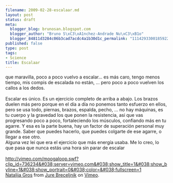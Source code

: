 ```yaml
--- 
filename: 2009-02-28-escalaar.md
layout: post
status: draft
meta: 
  blogger_blog: brunosan.blogspot.com
  blogger_author: "Bruno S\xC3\xA1nchez-Andrade Nu\xC3\xB1o"
  blogger_84811d3284c06b3cad7acdc4a1b30d1c_permalink: "1114293300185922785"
published: false
type: post
tags: 
- Science
title: Escalaar
---
```

que maravilla, poco a poco vuelvo a escalar... es más caro, tengo menos tiempo, mis compis de escalada no están, ... pero poco a poco vuelven los callos a los dedos.<br /><br />Escalar es único. Es un ejercicio completo de arriba a abajo. Los brazos duelen más pero porque en el día a día no ponemos tanto esfuerzo en ellos, pero se usa todo, piernas, brazos, espalda, pecho, ... no hay máquinas, es tu cuerpo y la gravedad los que ponen la resistencia, asi que vas progresando poco a poco, fortaleciendo los músculos, confiando más en tu agarre. Y esa es la parte buena, hay un factor de superación personal muy grande. Saber que puedes hacerlo, que puedes colgarte de ese agarre, o llegar a ese otro. <br />Alguna vez lei que era el ejercicio que más energía usaba. Me lo creo, lo que pasa que nunca estás una hora sin parar de escalar<br /><br /><a href="http://vimeo.com/moogaloop.swf?clip_id=736234&#038;server=vimeo.com&#038;show_title=1&#038;show_byline=1&#038;show_portrait=0&#038;color=&#038;fullscreen=1">http://vimeo.com/moogaloop.swf?clip_id=736234&#038;server=vimeo.com&#038;show_title=1&#038;show_byline=1&#038;show_portrait=0&#038;color=&#038;fullscreen=1</a><br /><a href="http://vimeo.com/736234">Natalija Gros</a> from <a href="http://vimeo.com/jure">Jure Breceljnik</a> on <a href="http://vimeo.com">Vimeo</a>.<br />

